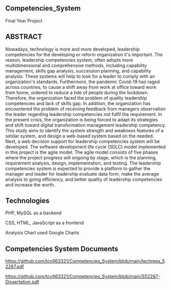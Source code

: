 ## Competencies_System
Final Year Project
 
 ## ABSTRACT
Nowadays, technology is more and more developed, leadership competencies for the developing or reform organization it's important. The reason, leadership competencies system, often adopts more multidimensional and comprehensive methods, including capability management, skills gap analysis, succession planning, and capability 
analysis. These systems will help to look for a leader to comply with an organization's standards. Furthermore, the pandemic Covid-19 has raged across countries, to cause a shift away from work at office toward work from home, ordered to reduce a tide of people during the lockdown. Therefore, the organization faced the problem of quality leadership competencies and lack of skills gap. In addition, the organization has encountered the problem of receiving feedback from managers observation the leader regarding leadership competencies not fulfil the requirement. In the present crisis, the organization is being forced to adapt its strategies and shift toward digital transformation management leadership competency. This study aims to identify the system strength and weakness features of a similar system, and design a web-based system based on the needed. Next, a web decision support for leadership competencies system will be developed. The software development life cycle (SDLC) model implemented in this project is the agile model. The agile model consists of five phases where the project progress will ongoing by stage, which is the planning, requirement analysis, design, implementation, and testing. The leadership competencies system is expected to provide a platform to gather the manager and leader for leadership evaluate data form, make the average analysis to going efficiency, and better quality of leadership competencies and increase the worth.

## Technologies
 PHP, MySQL as a backend
 
 CSS, HTML, JavaScript as a frontend
 
 Analysis Chart used Google Charts

## Competencies System Documents
https://github.com/tcy963321/Competencies_System/blob/main/techreps_52287.pdf

https://github.com/tcy963321/Competencies_System/blob/main/S52287-Dissertation.pdf

